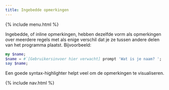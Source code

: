 ```yaml
---
title: Ingebedde opmerkingen
---
```


{% include menu.html %}

Ingebedde, of inline opmerkingen, hebben dezelfde vorm als opmerkingen over meerdere regels met als enige verschil dat je ze tussen andere delen van het programma plaatst. Bijvoorbeeld:

```raku
my $name;
$name = #`[Gebruikersinvoer hier verwacht] prompt 'Wat is je naam? ';
say $name;
```

Een goede syntax-highlighter helpt veel om de opmerkingen te visualiseren.

{% include nav.html %}
